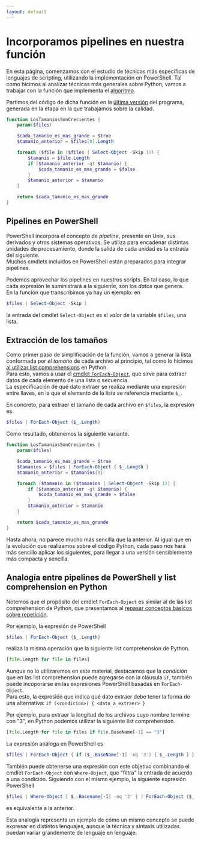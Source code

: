 ```yaml
---
layout: default
---
```


# Incorporamos pipelines en nuestra función
En esta página, comenzamos con el estudio de técnicas más específicas de lenguajes de scripting, utilizando la implementación en PowerShell. 
Tal como hicimos al analizar técnicas más generales sobre Python, vamos a trabajar con la función que implementa el [algoritmo](../resolvamos/algoritmo).

Partimos del código de dicha función en la [última versión](../elevando/casos-limite-correcciones) del programa, generada en la etapa en la que trabajamos sobre la calidad.

``` powershell
function LosTamaniosSonCrecientes {
    param($files)

    $cada_tamanio_es_mas_grande = $true
    $tamanio_anterior = $files[0].Length

    foreach ($file in ($files | Select-Object -Skip 1)) {
        $tamanio = $file.Length
        if ($tamanio_anterior -gt $tamanio) {
            $cada_tamanio_es_mas_grande = $false
        }
        $tamanio_anterior = $tamanio
    }

    return $cada_tamanio_es_mas_grande
}
```

## Pipelines en PowerShell
PowerShell incorpora el concepto de _pipeline_, presente en Unix, sus derivados y otros sistemas operativos. 
Se utiliza para encadenar distintas unidades de procesamiento, donde la salida de cada unidad es la entrada del siguiente.  
Muchos cmdlets incluidos en PowerShell están preparados para integrar pipelines.

Podemos aprovechar los pipelines en nuestros scripts. En tal caso, lo que cada expresión le suministrará a la siguiente, son los _datos_ que genera.  
En la función que transcribimos ya hay un ejemplo: en 
``` powershell
$files | Select-Object -Skip 1
```
la entrada del cmdlet `Select-Object` es el _valor_ de la variable `$files`, una lista. 

## Extracción de los tamaños
Como primer paso de simplificación de la función, vamos a generar la lista conformada por _el tamaño_ de cada archivo al principio, tal como lo hicimos [al utilizar list comprehensions](../algoritmia-python/solo-tamanios) en Python.  
Para esto, vamos a usar el [cmdlet `ForEach-Object`](https://docs.microsoft.com/en-us/powershell/module/microsoft.powershell.core/foreach-object?view=powershell-7), que sirve para extraer datos de cada elemento de una lista o secuencia.  
La especificación de qué dato extraer se realiza mediante una expresión entre llaves, en la que el elemento de la lista se referencia mediante `$_`.

En concreto, para extraer el tamaño de cada archivo en `$files`, la expresión es.
``` powershell
$files | ForEach-Object {$_.Length}
```

Como resultado, obtenemos la siguiente variante.
``` powershell
function LosTamaniosSonCrecientes {
    param($files)

    $cada_tamanio_es_mas_grande = $true
    $tamanios = $files | ForEach-Object { $_.Length }
    $tamanio_anterior = $tamanios[0]

    foreach ($tamanio in ($tamanios | Select-Object -Skip 1)) {
        if ($tamanio_anterior -gt $tamanio) {
            $cada_tamanio_es_mas_grande = $false
        }
        $tamanio_anterior = $tamanio
    }

    return $cada_tamanio_es_mas_grande
}
```
Hasta ahora, no parece mucho más sencilla que la anterior. Al igual que en la evolución que realizamos sobre el código Python, cada paso nos hará más sencillo aplicar los siguientes, para llegar a una versión sensiblemente más compacta y sencilla.


## Analogía entre pipelines de PowerShell y list comprehension en Python
Notemos que el propósito del cmdlet `ForEach-Object` es similar al de las list comprehension de Python, que presentamos al [repasar conceptos básicos sobre repetición](../basicos/repeticion). 

Por ejemplo, la expresión de PowerShell
``` powershell
$files | ForEach-Object {$_.Length}
```
realiza la misma operación que la siguiente list comprehension de Python.
``` python
[file.Length for file in files]
```

Aunque no lo utilizaremos en este material, destacamos que la _condición_ que en las list comprehension puede agregarse con la cláusula `if`, también puede incoporarse en las expresiones PowerShell basadas en `ForEach-Object`.  
Para esto, la expresión que indica qué dato extraer debe tener la forma de una alternativa: 
`if (<condicion>) { <dato_a_extraer> }`

Por ejemplo, para extraer la longitud de los archivos cuyo nombre termine con "3", en Python podemos utilizar la siguiente list comprehension.
``` python
[file.Length for file in files if file.BaseName[-1] == "3"]
```
La expresión análoga en PowerShell es
``` powershell 
$files | ForEach-Object { if ($_.BaseName[-1] -eq '3') { $_.Length } }
```  

También puede obtenerse una expresión con este objetivo combinando el cmdlet `ForEach-Object` con `Where-Object`, que "filtra" la entrada de acuerdo a una condición. Siguiendo con el mismo ejemplo, la siguiente expresión PowerShell 
``` powershell 
$files | Where-Object { $_.Basename[-1] -eq '3' } | ForEach-Object {$_.Length}
```  
es equivalente a la anterior.

Esta analogía representa un ejemplo de cómo un mismo concepto se puede expresar en distintos lenguajes, aunque la técnica y sintaxis utilizadas puedan variar grandemente de lenguaje en lenguaje.
